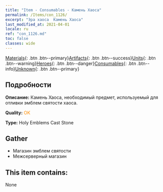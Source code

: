 ```yaml
---
title: "Item - Consumables - Камень Хаоса"
permalink: /Items/con_1126/
excerpt: "Эра хаоса  Камень Хаоса"
last_modified_at: 2021-04-01
locale: ru
ref: "con_1126.md"
toc: false
classes: wide
---
```

 [Materials](/ru/Items/){: .btn .btn--primary}[Artifacts](/ru/Items/Artifacts/){: .btn .btn--success}[Units](/ru/Items/Units/){: .btn .btn--warning}[Heroes](/ru/Items/Heroes/){: .btn .btn--danger}[Consumables](/ru/Items/Consumables/){: .btn .btn--info}[Unknown](/ru/Items/Unknown/){: .btn .btn--primary}

## Подробности
 **Описание:** Камень Хаоса, необходимый предмет, используемый для отливки эмблем святости хаоса.

 **Quality:** <span style="color: #FF8C00">OK</span>

 **Type:** Holy Emblems Cast Stone

## Gather

*    Магазин эмблем святости 
*    Межсерверный магазин 

## This item contains:

  None

